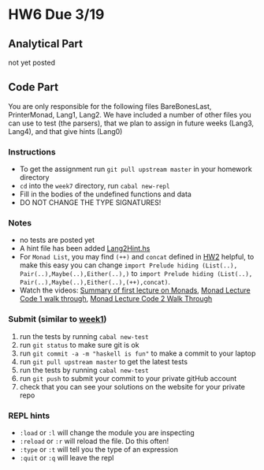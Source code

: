 # HW6 Due 3/19


## Analytical  Part
not yet posted
## Code Part
You are only responsible for the following files
BareBonesLast, PrinterMonad, Lang1, Lang2.
We have included a number of other files you can use to test (the parsers), that we plan to assign in future weeks (Lang3, Lang4), and that give hints (Lang0)

### Instructions
* To get the assignment run ```git pull upstream master``` in your homework directory
* `cd` into the `week7` directory, run `cabal new-repl`
* Fill in the bodies of the undefined functions and data
* DO NOT CHANGE THE TYPE SIGNATURES!

### Notes
* no tests are posted yet
* A hint file has been added [Lang2Hint.hs](src/lang/Lang2Hint.hs)
* For `Monad List`, you may find `(++)` and `concat` defined in [HW2](https://github.com/BU-CS320/Spring-2019/blob/master/assignments/week3/src/Hw02.hs#L40) helpful, to make this easy you can change `import Prelude hiding (List(..), Pair(..),Maybe(..),Either(..),)` to `import Prelude hiding (List(..), Pair(..),Maybe(..),Either(..),(++),concat)`.
* Watch the videos: [Summary of first lecture on Monads](https://www.youtube.com/watch?v=i8E0G9S3ty0), [Monad Lecture Code 1 walk through](https://www.youtube.com/watch?v=YKgVebCiDDg0), [Monad Lecture Code 2 Walk Through](https://www.youtube.com/watch?v=45eQyaKUxXY) 

### Submit (similar to [week1](../week1))
1. run the tests by running ```cabal new-test``` 
1. run ```git status``` to make sure git is ok
1. run ```git commit -a -m "haskell is fun"``` to make a commit to your laptop
1. run ```git pull upstream master``` to get the latest tests
1. run the tests by running ```cabal new-test``` 
1. run ```git push``` to submit your commit to your private gitHub account
1. check that you can see your solutions on the website for your private repo

### REPL hints
* `:load` or `:l` will change the module you are inspecting
* `:reload` or `:r` will reload the file.  Do this often!
* `:type` or `:t` will tell you the type of an expression
* `:quit` or `:q` will leave the repl
